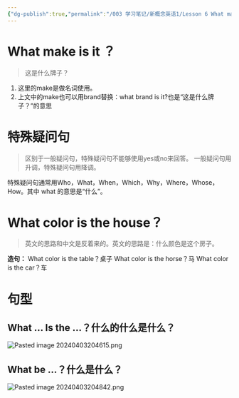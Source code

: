 ```yaml
---
{"dg-publish":true,"permalink":"/003 学习笔记/新概念英语1/Lesson 6 What make is it？/","dgPassFrontmatter":true,"created":"2024-04-02T21:24:18.197+08:00","updated":"2024-06-01T10:29:36.560+08:00"}
---
```


# What make is it ？

> 这是什么牌子？

1. 这里的make是做名词使用。
2. 上文中的make也可以用brand替换：what brand is it?也是“这是什么牌子？”的意思

# 特殊疑问句

> 区别于一般疑问句，特殊疑问句不能够使用yes或no来回答。
> 一般疑问句用升调，特殊疑问句用降调。

特殊疑问句通常用Who，What，When，Which，Why，Where，Whose，How。其中 what 的意思是“什么”。

# What color is the house？

>英文的思路和中文是反着来的。英文的思路是：什么颜色是这个房子。

**造句：**
What color is the table？桌子
What color is the horse？马
What color is the car？车

# 句型

## What ... Is the ...？什么的什么是什么？

![Pasted image 20240403204615.png](/img/user/$/$Sys999%20Attachment/Pasted%20image%2020240403204615.png)

## What be ...？什么是什么？

![Pasted image 20240403204842.png](/img/user/$/$Sys999%20Attachment/Pasted%20image%2020240403204842.png)









